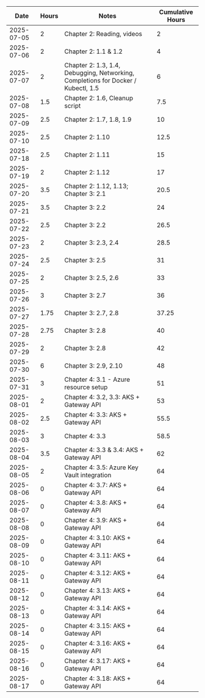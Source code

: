 | Date | Hours | Notes | Cumulative Hours |
|------|-------|-------|------------------|
| 2025-07-05 | 2 | Chapter 2: Reading, videos | 2 |
| 2025-07-06 | 2 | Chapter 2: 1.1 & 1.2 | 4 |
| 2025-07-07 | 2 | Chapter 2: 1.3, 1.4, Debugging, Networking, Completions for Docker / Kubectl, 1.5 | 6 |
| 2025-07-08 | 1.5 | Chapter 2: 1.6, Cleanup script | 7.5 |
| 2025-07-09 | 2.5 | Chapter 2: 1.7, 1.8, 1.9 | 10 |
| 2025-07-10 | 2.5 | Chapter 2: 1.10 | 12.5 |
| 2025-07-18 | 2.5 | Chapter 2: 1.11 | 15 |
| 2025-07-19 | 2 | Chapter 2: 1.12 | 17 |
| 2025-07-20 | 3.5 | Chapter 2: 1.12, 1.13; Chapter 3: 2.1 | 20.5 |
| 2025-07-21 | 3.5 | Chapter 3: 2.2 | 24 |
| 2025-07-22 | 2.5 | Chapter 3: 2.2 | 26.5 |
| 2025-07-23 | 2 | Chapter 3: 2.3, 2.4 | 28.5 |
| 2025-07-24 | 2.5 | Chapter 3: 2.5 | 31 |
| 2025-07-25 | 2 | Chapter 3: 2.5, 2.6 | 33 |
| 2025-07-26 | 3 | Chapter 3: 2.7 | 36 |
| 2025-07-27 | 1.75 | Chapter 3: 2.7, 2.8 | 37.25 |
| 2025-07-28 | 2.75 | Chapter 3: 2.8 | 40 |
| 2025-07-29 | 2 | Chapter 3: 2.8 | 42 |
| 2025-07-30 | 6 | Chapter 3: 2.9, 2.10 | 48 |
| 2025-07-31 | 3 | Chapter 4: 3.1 - Azure resource setup | 51 |
| 2025-08-01 | 2 | Chapter 4: 3.2, 3.3: AKS + Gateway API | 53 |
| 2025-08-02 | 2.5 | Chapter 4: 3.3: AKS + Gateway API | 55.5 |
| 2025-08-03 | 3 | Chapter 4: 3.3 | 58.5 |
| 2025-08-04 | 3.5 | Chapter 4: 3.3 & 3.4: AKS + Gateway API | 62 |
| 2025-08-05 | 2 | Chapter 4: 3.5: Azure Key Vault integration | 64 |
| 2025-08-06 | 0 | Chapter 4: 3.7: AKS + Gateway API | 64 |
| 2025-08-07 | 0 | Chapter 4: 3.8: AKS + Gateway API | 64 |
| 2025-08-08 | 0 | Chapter 4: 3.9: AKS + Gateway API | 64 |
| 2025-08-09 | 0 | Chapter 4: 3.10: AKS + Gateway API | 64 |
| 2025-08-10 | 0 | Chapter 4: 3.11: AKS + Gateway API | 64 |
| 2025-08-11 | 0 | Chapter 4: 3.12: AKS + Gateway API | 64 |
| 2025-08-12 | 0 | Chapter 4: 3.13: AKS + Gateway API | 64 |
| 2025-08-13 | 0 | Chapter 4: 3.14: AKS + Gateway API | 64 |
| 2025-08-14 | 0 | Chapter 4: 3.15: AKS + Gateway API | 64 |
| 2025-08-15 | 0 | Chapter 4: 3.16: AKS + Gateway API | 64 |
| 2025-08-16 | 0 | Chapter 4: 3.17: AKS + Gateway API | 64 |
| 2025-08-17 | 0 | Chapter 4: 3.18: AKS + Gateway API | 64 |